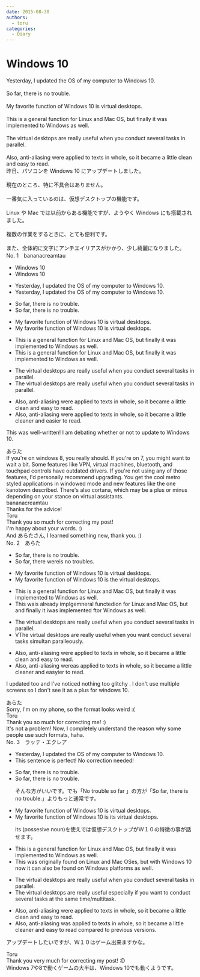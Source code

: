 ```yaml
---
date: 2015-08-30
authors:
  - toru
categories:
  - Diary
---
```


<h1 id="subject_show">Windows 10</h1>
<div class="date" hidden>Aug 30, 2015 10:44</div>
<div id="post"><div id="body_show_ori">
Yesterday, I updated the OS of my computer to Windows 10.<br/><br/>So far, there is no trouble.<br/><br/>My favorite function of Windows 10 is virtual desktops.<br/><br/>This is a general function for Linux and Mac OS, but finally it was implemented to Windows as well.<br/><br/>The virtual desktops are really useful when you conduct several tasks in parallel.<br/><br/>Also, anti-aliasing were applied to texts in whole, so it became a little clean and easy to read.
</div></div>

<!-- more -->

<div id="post_ja"><div id="body_show_mo">
昨日、パソコンを Windows 10 にアップデートしました。<br/><br/>現在のところ、特に不具合はありません。<br/><br/>一番気に入っているのは、仮想デスクトップの機能です。<br/><br/>Linux や Mac では以前からある機能ですが、ようやく Windows にも搭載されました。<br/><br/>複数の作業をするときに、とても便利です。<br/><br/>また、全体的に文字にアンチエイリアスがかかり、少し綺麗になりました。
</div></div>
<div id="block"><div class="first_name"> No. 1　<span class="just_name">bananacreamtau</span></div><div id="block2">
<ul class="correction_field">
<li class="incorrect">Windows 10</li>
<li class="corrected correct">
Windows 10
</li>
</ul>
<ul class="correction_field">
<li class="incorrect">Yesterday, I updated the OS of my computer to Windows 10.</li>
<li class="corrected correct">
Yesterday, I updated the OS of my computer to Windows 10.
</li>
</ul>
<ul class="correction_field">
<li class="incorrect">So far, there is no trouble.</li>
<li class="corrected correct">
So far, there is no trouble.
</li>
</ul>
<ul class="correction_field">
<li class="incorrect">My favorite function of Windows 10 is virtual desktops.</li>
<li class="corrected correct">
My favorite function of Windows 10 is virtual desktops.
</li>
</ul>
<ul class="correction_field">
<li class="incorrect">This is a general function for Linux and Mac OS, but finally it was implemented to Windows as well.</li>
<li class="corrected correct">
This is a general function for Linux and Mac OS, but finally it was implemented to Windows as well.
</li>
</ul>
<ul class="correction_field">
<li class="incorrect">The virtual desktops are really useful when you conduct several tasks in parallel.</li>
<li class="corrected correct">
The virtual desktops are really useful when you conduct several tasks in parallel.
</li>
</ul>
<ul class="correction_field">
<li class="incorrect">Also, anti-aliasing were applied to texts in whole, so it became a little clean and easy to read.</li>
<li class="corrected correct">
Also, anti-aliasing were applied to texts in whole, so it became a little clean<span class="f_red">er </span>and <span class="f_red">easier</span> to read.
</li>
</ul>
<p class="comment_small">
 This was well-written! I am debating whether or not to update to Windows 10.
</p>

</div><div class="name"><span class="just_name">あらた</span><br>
If you're on windows 8, you really should. If you're on 7, you might want to wait a bit. Some features like VPN, virtual machines, bluetooth, and touchpad controls have outdated drivers. If you're not using any of those features, I'd personally recommend upgrading. You get the cool metro styled applications in windowed mode and new features like the one kanotown described. There's also cortana, which may be a plus or minus depending on your stance on virtual assistants.
</div>
<div class="name"><span class="just_name">bananacreamtau</span><br>
Thanks for the advice!
</div>
<div class="name"><span class="just_name">Toru</span><br>
Thank you so much for correcting my post! <br/>I'm happy about your words. :)<br/>And あらたさん, I learned something new, thank you. :)
</div>
</div>
<div id="block"><div class="first_name"> No. 2　<span class="just_name">あらた</span></div><div id="block2">
<ul class="correction_field">
<li class="incorrect">So far, there is no trouble.</li>
<li class="corrected correct">
So far, there <span class="f_red">were</span><span class="f_gray"><span class="sline">is</span></span> no trouble<span class="f_red">s</span>.
</li>
</ul>
<ul class="correction_field">
<li class="incorrect">My favorite function of Windows 10 is virtual desktops.</li>
<li class="corrected correct">
My favorite function of Windows 10 is <span class="f_red">the </span>virtual desktops.
</li>
</ul>
<ul class="correction_field">
<li class="incorrect">This is a general function for Linux and Mac OS, but finally it was implemented to Windows as well.</li>
<li class="corrected correct">
This <span class="f_red">wa</span><span class="f_gray"><span class="sline">i</span></span>s a<span class="f_red">lready</span> <span class="f_red">impl</span><span class="f_gray"><span class="sline">g</span></span>e<span class="f_red">m</span><span class="f_gray"><span class="sline">n</span></span>e<span class="f_gray"><span class="sline">ral fu</span></span>n<span class="f_gray"><span class="sline">c</span></span>t<span class="f_red">ed</span><span class="f_gray"><span class="sline">ion</span></span> for Linux and Mac<span class="f_gray"><span class="sline"> OS</span></span>, <span class="f_gray"><span class="sline">but</span></span> <span class="f_red">and </span>finally it <span class="f_red">i</span><span class="f_gray"><span class="sline">wa</span></span>s implemented <span class="f_red">f</span><span class="f_gray"><span class="sline">t</span></span>o<span class="f_red">r</span> Windows as well.
</li>
</ul>
<ul class="correction_field">
<li class="incorrect">The virtual desktops are really useful when you conduct several tasks in parallel.</li>
<li class="corrected correct">
<span class="f_red">V</span><span class="f_gray"><span class="sline">The v</span></span>irtual desktops are really useful when you <span class="f_red">want </span>conduct several tasks <span class="f_red">s</span>i<span class="f_red">multa</span>n<span class="f_gray"><span class="sline"> parall</span></span>e<span class="f_red">ous</span>l<span class="f_red">y</span>.
</li>
</ul>
<ul class="correction_field">
<li class="incorrect">Also, anti-aliasing were applied to texts in whole, so it became a little clean and easy to read.</li>
<li class="corrected correct">
Also, anti-aliasing w<span class="f_gray"><span class="sline">ere</span></span><span class="f_red">as</span> applied to texts<span class="f_gray"><span class="sline"> in whole</span></span>, so it became <span class="f_gray"><span class="sline">a little </span></span>clean<span class="f_red">er</span> and eas<span class="f_gray"><span class="sline">y</span></span><span class="f_red">ier</span> to read.
</li>
</ul>
<p class="comment_small">
 I updated too and I've noticed nothing too glitchy . I don't use multiple screens so I don't see it as a plus for windows 10.
</p>

</div><div class="name"><span class="just_name">あらた</span><br>
Sorry, I'm on my phone, so the format looks weird :(
</div>
<div class="name"><span class="just_name">Toru</span><br>
Thank you so much for correcting me! :)<br/>It's not a problem! Now, I completely understand the reason why some people use such formats, haha.
</div>
</div>
<div id="block"><div class="first_name"> No. 3　<span class="just_name">ラッテ・エクレア</span></div><div id="block2">
<ul class="correction_field">
<li class="incorrect">Yesterday, I updated the OS of my computer to Windows 10.</li>
<li class="corrected perfect">This sentence is perfect! No correction needed!</li>
</ul>
<ul class="correction_field">
<li class="incorrect">So far, there is no trouble.</li>
<li class="corrected correct">
So far, there is no trouble.
<p class="correction_comment">そんな方がいいです。でも「No trouble so far 」の方が「So far, there is no trouble.」よりもっと通常です。</p>
</li>
</ul>
<ul class="correction_field">
<li class="incorrect">My favorite function of Windows 10 is virtual desktops.</li>
<li class="corrected correct">
My favorite function of Windows 10 is <span class="f_red">its</span> virtual desktops.
<p class="correction_comment">its (possesive noun)を使えでは仮想デスクトップがＷ１０の特徴の事が話せます。</p>
</li>
</ul>
<ul class="correction_field">
<li class="incorrect">This is a general function for Linux and Mac OS, but finally it was implemented to Windows as well.</li>
<li class="corrected correct">
This was originally found on Linux and Mac OSes, but with Windows 10 now it can also be found on Windows platforms as well. 
</li>
</ul>
<ul class="correction_field">
<li class="incorrect">The virtual desktops are really useful when you conduct several tasks in parallel.</li>
<li class="corrected correct">
The virtual desktops are really useful especially if you want to conduct several tasks at the same time/multitask.
</li>
</ul>
<ul class="correction_field">
<li class="incorrect">Also, anti-aliasing were applied to texts in whole, so it became a little clean and easy to read.</li>
<li class="corrected correct">
Also, anti-aliasing was applied to texts in whole, so it became a little cleaner and easy to read compared to previous versions.
</li>
</ul>
<p class="comment_small">
 アップデートしたいですが、Ｗ１０はゲーム出来ますかな。
</p>

</div><div class="name"><span class="just_name">Toru</span><br>
Thank you very much for correcting my post! :D<br/>Windows 7や8で動くゲームの大半は、Windows 10でも動くようです。
</div>
</div>
